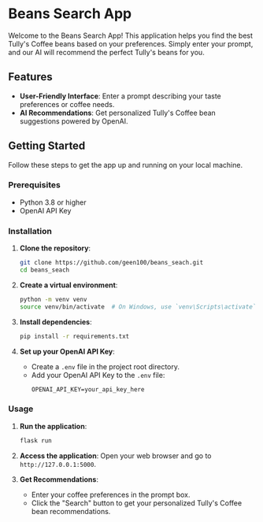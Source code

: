 # Beans Search App

Welcome to the Beans Search App! This application helps you find the best Tully's Coffee beans based on your preferences. Simply enter your prompt, and our AI will recommend the perfect Tully's beans for you.

## Features

- **User-Friendly Interface**: Enter a prompt describing your taste preferences or coffee needs.
- **AI Recommendations**: Get personalized Tully's Coffee bean suggestions powered by OpenAI.

## Getting Started

Follow these steps to get the app up and running on your local machine.

### Prerequisites

- Python 3.8 or higher
- OpenAI API Key

### Installation

1. **Clone the repository**:
    ```bash
    git clone https://github.com/geen100/beans_seach.git
    cd beans_seach
    ```

2. **Create a virtual environment**:
    ```bash
    python -m venv venv
    source venv/bin/activate  # On Windows, use `venv\Scripts\activate`
    ```

3. **Install dependencies**:
    ```bash
    pip install -r requirements.txt
    ```

4. **Set up your OpenAI API Key**:
    - Create a `.env` file in the project root directory.
    - Add your OpenAI API Key to the `.env` file:
      ```
      OPENAI_API_KEY=your_api_key_here
      ```

### Usage

1. **Run the application**:
    ```bash
    flask run
    ```

2. **Access the application**:
    Open your web browser and go to `http://127.0.0.1:5000`.

3. **Get Recommendations**:
    - Enter your coffee preferences in the prompt box.
    - Click the "Search" button to get your personalized Tully's Coffee bean recommendations.
